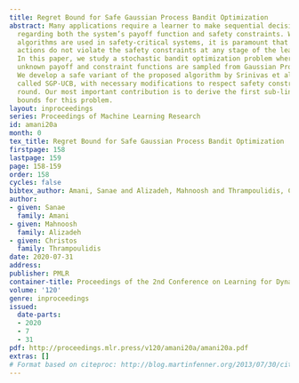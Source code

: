 ```yaml
---
title: Regret Bound for Safe Gaussian Process Bandit Optimization
abstract: Many applications require a learner to make sequential decisions given uncertainty
  regarding both the system’s payoff function and safety constraints. When learning
  algorithms are used in safety-critical systems, it is paramount that the learner’s
  actions do not violate the safety constraints at any stage of the learning process.
  In this paper, we study a stochastic bandit optimization problem where the system’s
  unknown payoff and constraint functions are sampled from Gaussian Processes (GPs).
  We develop a safe variant of the proposed algorithm by Srinivas et al. (2010), GP-UCB,
  called SGP-UCB, with necessary modifications to respect safety constraints at every
  round. Our most important contribution is to derive the first sub-linear regret
  bounds for this problem.
layout: inproceedings
series: Proceedings of Machine Learning Research
id: amani20a
month: 0
tex_title: Regret Bound for Safe Gaussian Process Bandit Optimization
firstpage: 158
lastpage: 159
page: 158-159
order: 158
cycles: false
bibtex_author: Amani, Sanae and Alizadeh, Mahnoosh and Thrampoulidis, Christos
author:
- given: Sanae
  family: Amani
- given: Mahnoosh
  family: Alizadeh
- given: Christos
  family: Thrampoulidis
date: 2020-07-31
address: 
publisher: PMLR
container-title: Proceedings of the 2nd Conference on Learning for Dynamics and Control
volume: '120'
genre: inproceedings
issued:
  date-parts:
  - 2020
  - 7
  - 31
pdf: http://proceedings.mlr.press/v120/amani20a/amani20a.pdf
extras: []
# Format based on citeproc: http://blog.martinfenner.org/2013/07/30/citeproc-yaml-for-bibliographies/
---
```

